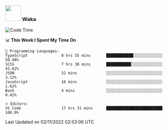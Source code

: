 ### <img src="https://media.giphy.com/media/VgCDAzcKvsR6OM0uWg/giphy.gif" width="50"> Waka

  <!--START_SECTION:waka-->
![Code Time](http://img.shields.io/badge/Code%20Time-1%2C006%20hrs%2011%20mins-blue)

📊 **This Week I Spent My Time On** 

```text
💬 Programming Languages: 
TypeScript               8 hrs 55 mins       ████████████░░░░░░░░░░░░░   50.98% 
SCSS                     7 hrs 38 mins       ███████████░░░░░░░░░░░░░░   43.62% 
JSON                     32 mins             ░░░░░░░░░░░░░░░░░░░░░░░░░   3.12% 
JavaScript               16 mins             ░░░░░░░░░░░░░░░░░░░░░░░░░   1.62% 
Bash                     4 mins              ░░░░░░░░░░░░░░░░░░░░░░░░░   0.42%

🔥 Editors: 
VS Code                  17 hrs 31 mins      █████████████████████████   100.0%

```


 Last Updated on 02/11/2022 02:53:06 UTC
<!--END_SECTION:waka-->
